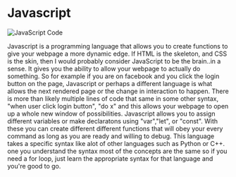 # Javascript #

![JavaScript Code](https://encrypted-tbn0.gstatic.com/images?q=tbn:ANd9GcQW-ooQFbuFqsYa1rRt-B3jc02p5MvXok1ftQ&usqp=CAU)

Javascript is a programming language that allows you to create functions to give your webpage a more dynamic edge. If HTML is the skeleton, and CSS is the 
skin, then I would probably consider JavaScript to be the brain..in a sense. It gives you the ability to allow your webpage to actually do something. So for 
example if you are on facebook and you click the login button on the page, Javascript or perhaps a different language is what allows the next rendered page or
the change in interaction to happen. There is more than likely multiple lines of code that same in some other syntax, "when user click login button", "do x" 
and this allows your webpage to open up a whole new window of possibilities. Javascript allows you to assign different variables or make declaratons using
"var","let", or "const". With these you can create different different functions that will obey your every command as long as you are ready and willing to debug.
This language takes a specific syntax like alot of other languages such as Python or C++. one you understand the syntax most of the concepts are the same so if
you need a for loop, just learn the appropriate syntax for that language and you're good to go.
